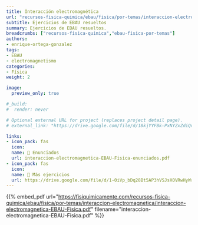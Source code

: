 ```yaml
---
title: Interacción electromagnética
url: "recursos-fisica-quimica/ebau/fisica/por-temas/interaccion-electromagnetica"
subtitle: Ejercicios de EBAU resueltos
summary: Ejercicios de EBAU resueltos.
breadcrumbs: ["recursos-fisica-quimica","ebau-fisica-por-temas"]
authors:
- enrique-ortega-gonzalez
tags:
- EBAU
- electromagnetismo
categories:
- Física
weight: 2

image:
  preview_only: true

#_build:
#  render: never

# Optional external URL for project (replaces project detail page).
# external_link: "https://drive.google.com/file/d/18kjYYFBk-PxNYZxZdiQvlrsMTDK2eiQK/view"

links:
- icon_pack: fas
  icon:
  name: 📝 Enunciados
  url: interaccion-electromagnetica-EBAU-Fisica-enunciados.pdf
- icon_pack: fas
  icon:
  name: 🔗 Más ejercicios
  url: https://drive.google.com/file/d/1-0iVp_bDq28Bt5AP3hVSJsX0VRwHyWr0/view
---
```


{{% embed_pdf url="https://fisiquimicamente.com/recursos-fisica-quimica/ebau/fisica/por-temas/interaccion-electromagnetica/interaccion-electromagnetica-EBAU-Fisica.pdf" filename="interaccion-electromagnetica-EBAU-Fisica.pdf" %}}